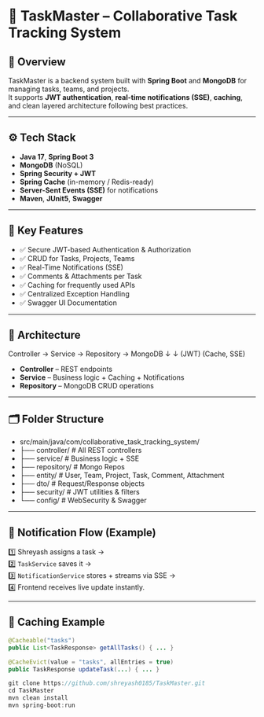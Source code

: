 # 🧩 TaskMaster – Collaborative Task Tracking System

## 📘 Overview
TaskMaster is a backend system built with **Spring Boot** and **MongoDB** for managing tasks, teams, and projects.  
It supports **JWT authentication**, **real-time notifications (SSE)**, **caching**, and clean layered architecture following best practices.

---

## ⚙️ Tech Stack
- **Java 17**, **Spring Boot 3**
- **MongoDB** (NoSQL)
- **Spring Security + JWT**
- **Spring Cache** (in-memory / Redis-ready)
- **Server-Sent Events (SSE)** for notifications
- **Maven**, **JUnit5**, **Swagger**

---

## 🚀 Key Features
- ✅ Secure JWT-based Authentication & Authorization
- ✅ CRUD for Tasks, Projects, Teams
- ✅ Real-Time Notifications (SSE)
- ✅ Comments & Attachments per Task
- ✅ Caching for frequently used APIs
- ✅ Centralized Exception Handling
- ✅ Swagger UI Documentation

---

## 🧠 Architecture

Controller → Service → Repository → MongoDB
↓         ↓
(JWT)     (Cache, SSE)

- **Controller** – REST endpoints
- **Service** – Business logic + Caching + Notifications
- **Repository** – MongoDB CRUD operations

---

## 🗂️ Folder Structure
- src/main/java/com/collaborative_task_tracking_system/
- ├── controller/        # All REST controllers
- ├── service/           # Business logic + SSE
- ├── repository/        # Mongo Repos
- ├── entity/            # User, Team, Project, Task, Comment, Attachment
- ├── dto/               # Request/Response objects
- ├── security/          # JWT utilities & filters
- └── config/            # WebSecurity & Swagger

---

## 🔔 Notification Flow (Example)
1️⃣ Shreyash assigns a task →  
2️⃣ `TaskService` saves it →  
3️⃣ `NotificationService` stores + streams via SSE →  
4️⃣ Frontend receives live update instantly.

---

## 💾 Caching Example
```java
@Cacheable("tasks")
public List<TaskResponse> getAllTasks() { ... }

@CacheEvict(value = "tasks", allEntries = true)
public TaskResponse updateTask(...) { ... }

git clone https://github.com/shreyash0185/TaskMaster.git
cd TaskMaster
mvn clean install
mvn spring-boot:run